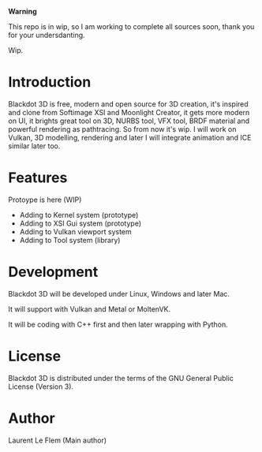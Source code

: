 **Warning**

This repo is in wip, so I am working to complete all sources soon, thank you for your undersdanting.

Wip.


Introduction
============

Blackdot 3D is free, modern and open source for 3D creation, it's inspired and clone from Softimage XSI and Moonlight Creator, 
it gets more modern on UI, it brights great tool on 3D, NURBS tool, VFX tool, BRDF material and powerful rendering as pathtracing.
So from now it's wip. I will work on Vulkan, 3D modelling, rendering and later I will integrate animation and ICE similar later too.


Features
============

Protoype is here (WIP)
- Adding to Kernel system (prototype)
- Adding to XSI Gui system (prototype)
- Adding to Vulkan viewport system
- Adding to Tool system (library)
 

Development
============

Blackdot 3D will be developed under Linux, Windows and later Mac.

It will support with Vulkan and Metal or MoltenVK.

It will be coding with C++ first and then later wrapping with Python.


License
============

Blackdot 3D is distributed under the terms of the GNU General Public License (Version 3).


Author
============

Laurent Le Flem (Main author)
